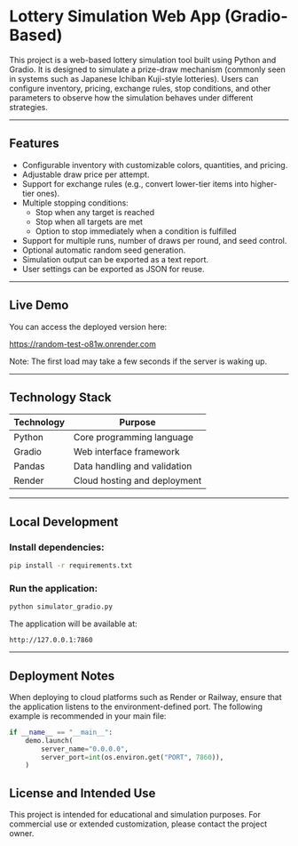 # Lottery Simulation Web App (Gradio-Based)

This project is a web-based lottery simulation tool built using Python and Gradio. It is designed to simulate a prize-draw mechanism (commonly seen in systems such as Japanese Ichiban Kuji-style lotteries). Users can configure inventory, pricing, exchange rules, stop conditions, and other parameters to observe how the simulation behaves under different strategies.

---

## Features

- Configurable inventory with customizable colors, quantities, and pricing.
- Adjustable draw price per attempt.
- Support for exchange rules (e.g., convert lower-tier items into higher-tier ones).
- Multiple stopping conditions:
  - Stop when any target is reached
  - Stop when all targets are met
  - Option to stop immediately when a condition is fulfilled
- Support for multiple runs, number of draws per round, and seed control.
- Optional automatic random seed generation.
- Simulation output can be exported as a text report.
- User settings can be exported as JSON for reuse.

---

## Live Demo

You can access the deployed version here:

https://random-test-o81w.onrender.com

Note: The first load may take a few seconds if the server is waking up.

---

## Technology Stack

| Technology | Purpose |
|------------|---------|
| Python     | Core programming language |
| Gradio     | Web interface framework |
| Pandas     | Data handling and validation |
| Render     | Cloud hosting and deployment |

---

## Local Development

### Install dependencies:
```bash
pip install -r requirements.txt
```

### Run the application:
```bash
python simulator_gradio.py
```

The application will be available at:
```
http://127.0.0.1:7860
```

---

## Deployment Notes

When deploying to cloud platforms such as Render or Railway, ensure that the application listens to the environment-defined port. The following example is recommended in your main file:
```python
if __name__ == "__main__":
    demo.launch(
        server_name="0.0.0.0",
        server_port=int(os.environ.get("PORT", 7860)),
    )
```

## License and Intended Use

This project is intended for educational and simulation purposes. For commercial use or extended customization, please contact the project owner.